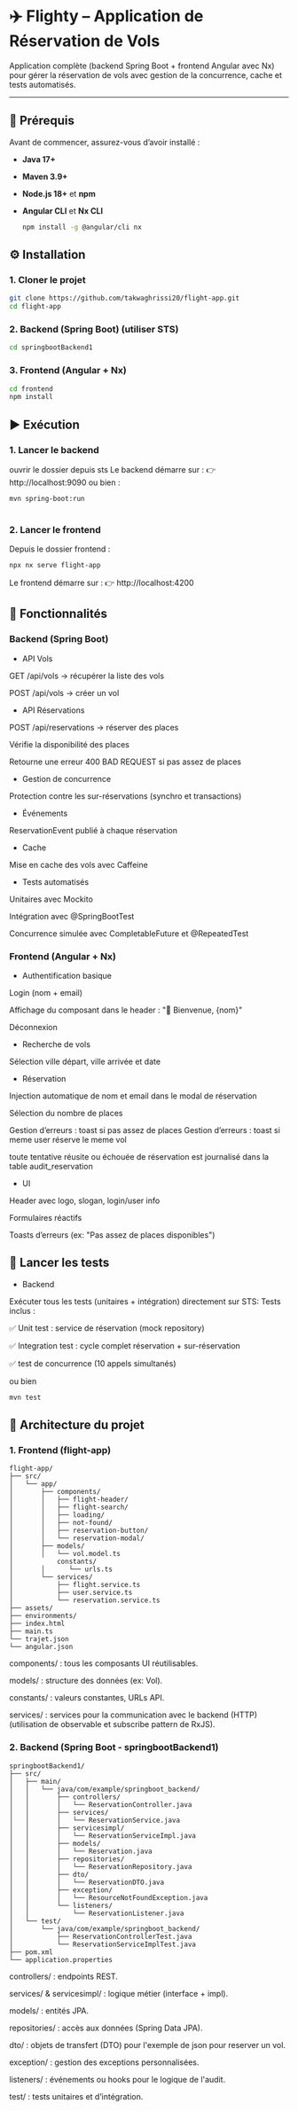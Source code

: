 # ✈️ Flighty – Application de Réservation de Vols

Application complète (backend Spring Boot + frontend Angular avec Nx) pour gérer la réservation de vols avec gestion de la concurrence, cache et tests automatisés.

---

## 🚀 Prérequis

Avant de commencer, assurez-vous d’avoir installé :

- **Java 17+**
- **Maven 3.9+**
- **Node.js 18+** et **npm**
- **Angular CLI** et **Nx CLI**

  ```bash
  npm install -g @angular/cli nx

## ⚙️ Installation
### 1. Cloner le projet
```bash
git clone https://github.com/takwaghrissi20/flight-app.git
cd flight-app 

```
### 2. Backend (Spring Boot) (utiliser STS)
```bash
cd springbootBackend1

```

### 3. Frontend (Angular + Nx)
```bash
cd frontend
npm install

```

## ▶️ Exécution
### 1. Lancer le backend
ouvrir le dossier depuis sts 
Le backend démarre sur :
👉 http://localhost:9090
ou bien :
```bash
mvn spring-boot:run
 
 ```

### 2. Lancer le frontend
Depuis le dossier frontend :

```bash
npx nx serve flight-app

```

Le frontend démarre sur :
👉 http://localhost:4200


## 📌 Fonctionnalités
###  Backend (Spring Boot)
* API Vols

GET /api/vols → récupérer la liste des vols

POST /api/vols → créer un vol

* API Réservations

POST /api/reservations → réserver des places

Vérifie la disponibilité des places

Retourne une erreur 400 BAD REQUEST si pas assez de places

* Gestion de concurrence

Protection contre les sur-réservations (synchro et transactions)

* Événements

ReservationEvent publié à chaque réservation

* Cache

Mise en cache des vols avec Caffeine

* Tests automatisés

Unitaires avec Mockito

Intégration avec @SpringBootTest

Concurrence simulée avec CompletableFuture et @RepeatedTest

### Frontend (Angular + Nx)

* Authentification basique

Login (nom + email)

Affichage du composant dans le header : "👋 Bienvenue, {nom}"

Déconnexion

* Recherche de vols

Sélection ville départ, ville arrivée et date

* Réservation

Injection automatique de nom et email dans le modal de réservation

Sélection du nombre de places

Gestion d’erreurs : toast si pas assez de places
Gestion d’erreurs : toast si meme user réserve le meme vol 

toute tentative réusite ou échouée de réservation est journalisé dans la table audit_reservation

* UI

Header avec logo, slogan, login/user info

Formulaires réactifs

Toasts d’erreurs (ex: "Pas assez de places disponibles")

## 🧪 Lancer les tests
* Backend

Exécuter tous les tests (unitaires + intégration) directement sur STS:
Tests inclus :

✅ Unit test : service de réservation (mock repository)

✅ Integration test : cycle complet réservation + sur-réservation

✅  test de concurrence (10 appels simultanés)

ou bien 

```bash
mvn test
```



## 📂 Architecture du projet
### 1. Frontend (flight-app)
```text
flight-app/
├── src/
│   └── app/
│       ├── components/
│       │   ├── flight-header/
│       │   ├── flight-search/
│       │   ├── loading/
│       │   ├── not-found/
│       │   ├── reservation-button/
│       │   └── reservation-modal/
│       ├── models/
│       │   └── vol.model.ts
│           constants/
│       │      └── urls.ts
│       └── services/
│           ├── flight.service.ts
│           ├── user.service.ts
│           └── reservation.service.ts
├── assets/
├── environments/
├── index.html
├── main.ts
└── trajet.json      
└── angular.json

```

components/ : tous les composants UI réutilisables.

models/ : structure des données (ex: Vol).

constants/ : valeurs constantes, URLs API.

services/ : services pour la communication avec le backend (HTTP) (utilisation de observable et subscribe pattern de RxJS). 

### 2. Backend (Spring Boot - springbootBackend1)
```text
springbootBackend1/
├── src/
│   ├── main/
│   │   └── java/com/example/springboot_backend/
│   │       ├── controllers/
│   │       │   └── ReservationController.java
│   │       ├── services/
│   │       │   └── ReservationService.java
│   │       ├── servicesimpl/
│   │       │   └── ReservationServiceImpl.java
│   │       ├── models/
│   │       │   └── Reservation.java
│   │       ├── repositories/
│   │       │   └── ReservationRepository.java
│   │       ├── dto/
│   │       │   └── ReservationDTO.java
│   │       ├── exception/
│   │       │   └── ResourceNotFoundException.java
│   │       └── listeners/
│   │           └── ReservationListener.java
│   └── test/
│       └── java/com/example/springboot_backend/
│           ├── ReservationControllerTest.java
│           └── ReservationServiceImplTest.java
├── pom.xml
└── application.properties

```

controllers/ : endpoints REST.

services/ & servicesimpl/ : logique métier (interface + impl).

models/ : entités JPA.

repositories/ : accès aux données (Spring Data JPA).

dto/ : objets de transfert (DTO) pour l'exemple de json pour reserver un vol.

exception/ : gestion des exceptions personnalisées.

listeners/ : événements ou hooks pour le  logique de l'audit.

test/ : tests unitaires et d’intégration.

